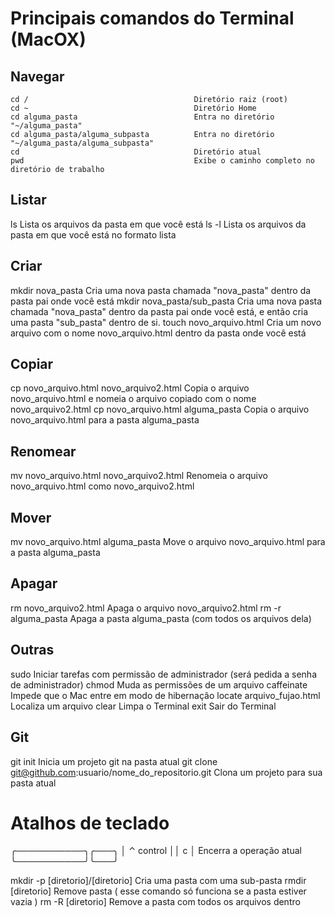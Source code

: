 
Principais comandos do Terminal (MacOX)
=======================================

Navegar
-------

```
cd /                                     Diretório raiz (root)
cd ~                                     Diretório Home
cd alguma_pasta                          Entra no diretório "~/alguma_pasta"
cd alguma_pasta/alguma_subpasta          Entra no diretório "~/alguma_pasta/alguma_subpasta"
cd                                       Diretório atual
pwd                                      Exibe o caminho completo no diretório de trabalho
```

Listar
------
ls                                       Lista os arquivos da pasta em que você está
ls -l                                    Lista os arquivos da pasta em que você está no formato lista

Criar
-----
mkdir nova_pasta                         Cria uma nova pasta chamada "nova_pasta" dentro da pasta pai onde você está
mkdir nova_pasta/sub_pasta               Cria uma nova pasta chamada "nova_pasta" dentro da pasta pai onde você está, e então cria uma pasta "sub_pasta" dentro de si.
touch novo_arquivo.html                  Cria um novo arquivo com o nome novo_arquivo.html dentro da pasta onde você está

Copiar
------
cp novo_arquivo.html novo_arquivo2.html  Copia o arquivo novo_arquivo.html e nomeia o arquivo copiado com o nome novo_arquivo2.html
cp novo_arquivo.html alguma_pasta        Copia o arquivo novo_arquivo.html para a pasta alguma_pasta

Renomear
--------
mv novo_arquivo.html novo_arquivo2.html  Renomeia o arquivo novo_arquivo.html como novo_arquivo2.html

Mover
-----
mv novo_arquivo.html alguma_pasta        Move o arquivo novo_arquivo.html para a pasta alguma_pasta

Apagar
------
rm novo_arquivo2.html                    Apaga o arquivo novo_arquivo2.html
rm -r alguma_pasta                       Apaga a pasta alguma_pasta (com todos os arquivos dela)

Outras
-----
sudo                                     Iniciar tarefas com permissão de administrador (será pedida a senha de administrador)
chmod                                    Muda as permissões de um arquivo
caffeinate                               Impede que o Mac entre em modo de hibernação
locate arquivo_fujao.html                Localiza um arquivo
clear                                    Limpa o Terminal
exit                                     Sair do Terminal

Git
---
git init                                                   Inicia um projeto git na pasta atual
git clone git@github.com:usuario/nome_do_repositorio.git   Clona um projeto para sua pasta atual








Atalhos de teclado
===================
╭───────────╮╭───╮
│ ⌃ control ││ c │                       Encerra a operação atual
╰───────────╯╰───╯












mkdir -p [diretorio]/[diretorio]    Cria uma pasta com uma sub-pasta
rmdir [diretorio]    Remove pasta ( esse comando só funciona se a pasta estiver vazia )
rm -R [diretorio]    Remove a pasta com todos os arquivos dentro
